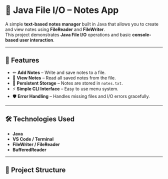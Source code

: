 # 📒 Java File I/O – Notes App

A simple **text-based notes manager** built in Java that allows you to create and view notes using **FileReader** and **FileWriter**.  
This project demonstrates **Java File I/O** operations and basic **console-based user interaction**.

---

## 🚀 Features
- ✏ **Add Notes** – Write and save notes to a file.
- 📖 **View Notes** – Read all saved notes from the file.
- 💾 **Persistent Storage** – Notes are stored in `notes.txt`.
- ⚡ **Simple CLI Interface** – Easy to use menu system.
- 🛡 **Error Handling** – Handles missing files and I/O errors gracefully.

---

## 🛠 Technologies Used
- **Java**
- **VS Code / Terminal**
- **FileWriter / FileReader**
- **BufferedReader**

---

## 📂 Project Structure

